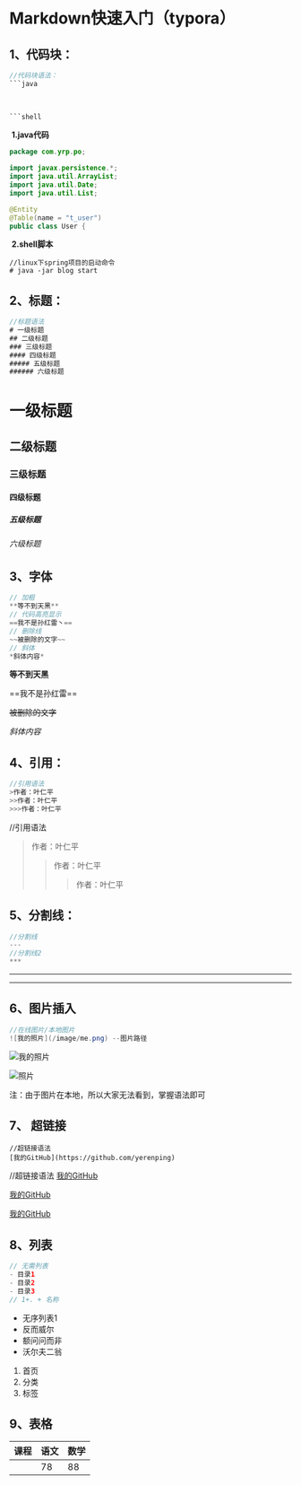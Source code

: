 # Markdown快速入门（typora）

## 1、代码块：

```java
//代码块语法：
​```java
  

    
​```shell
```

​	**1.java代码**

```java
package com.yrp.po;

import javax.persistence.*;
import java.util.ArrayList;
import java.util.Date;
import java.util.List;

@Entity
@Table(name = "t_user")
public class User {
```

​	**2.shell脚本**

```shell
//linux下spring项目的启动命令
# java -jar blog start

```



## 2、标题：

```java
//标题语法
# 一级标题
## 二级标题
### 三级标题
#### 四级标题    
##### 五级标题
###### 六级标题 
```

# 一级标题
## 二级标题
### 三级标题
#### 四级标题

##### 五级标题
###### 六级标题



## 3、字体

```java
// 加粗
**等不到天黑**
// 代码高亮显示
==我不是孙红雷丶==    
// 删除线
~~被删除的文字~~    
// 斜体
*斜体内容*    
```


**等不到天黑**

==我不是孙红雷==    

~~被删除的文字~~    

*斜体内容*   



## 4、引用：

```java
//引用语法
>作者：叶仁平
>>作者：叶仁平   
>>>作者：叶仁平     
```

//引用语法
>作者：叶仁平
>>作者：叶仁平   
>>
>>>作者：叶仁平  





## 5、分割线：

```java
//分割线
---
//分割线2
***    


```


---





***



## 6、图片插入

```java
//在线图片/本地图片
![我的照片](/image/me.png) --图片路径
```

![我的照片](https://yerenping.oss-cn-beijing.aliyuncs.com/img/20211220161123.png)

![照片](java.jpg)


![]()注：由于图片在本地，所以大家无法看到，掌握语法即可



## 7、 超链接

```
//超链接语法
[我的GitHub](https://github.com/yerenping)
```

//超链接语法
[我的GitHub](https://github.com/yerenping)

[我的GitHub](../nodetext/F1.md) 

[我的GitHub](www.baidu.com)

## 8、列表


```java
// 无需列表
- 目录1
- 目录2
- 目录3    
// 1+. + 名称    
```

- 无序列表1
- 反而威尔
- 额问问而非
- 沃尔夫二翁

1. 首页
2. 分类
3. 标签

## 9、表格

| 课程 | 语文 | 数学 |
| ---- | ---- | ---- |
|      | 78   | 88   |

